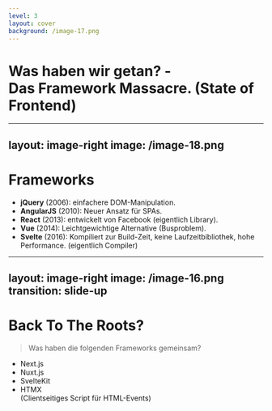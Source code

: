 ```yaml
---
level: 3
layout: cover
background: /image-17.png
---
```


# Was haben wir getan? - <br>Das Framework Massacre. (State of Frontend)

<!--
# Was haben wir getan? - <br>Das Framework Massacre. (State of Frontend)
-->

---
layout: image-right
image: /image-18.png
---

# Frameworks

- **jQuery** (2006): einfachere DOM-Manipulation.
- **AngularJS** (2010): Neuer Ansatz für SPAs.
- **React** (2013): entwickelt von Facebook (eigentlich Library).
- **Vue** (2014): Leichtgewichtige Alternative (Busproblem).
- **Svelte** (2016): Kompiliert zur Build-Zeit, keine Laufzeitbibliothek, hohe Performance.  (eigentlich Compiler)

<!-- Image Source: https://www.reddit.com/r/ProgrammerHumor/comments/zajepm/most_mentally_stable_web_developer/ -->

<!-- 
# Frameworks

- **JavaScript-Frameworks** wie jQuery vereinfachten DOM-Manipulation in den 2000er Jahren.
- Einführung von **AngularJS** (2010): Neuer Ansatz für Single Page Applications (SPAs).
- Aufstieg moderner Frameworks:
  - **React** (2013): entwickelt von Facebook (eigentlich Library).
  - **Vue.js** (2014): Leichtgewichtige Alternative (eigentlich Compiler).
  - **Svelte** (2016): Kompiliert zur Build-Zeit, keine Laufzeitbibliothek, hohe Performance.

Ein neues Framework alle paar Monate.

- **Komplexität**: Unterschiedliche Konzepte und Paradigmen.
- **Überladung**: Umfangreiche Bibliotheken für einfache Aufgaben.
- **Wartbarkeit**: Schwieriger Wechsel zwischen Frameworks.
-->

---
layout: image-right
image: /image-16.png
transition: slide-up
---

# Back To The Roots?

> Was haben die folgenden Frameworks gemeinsam?

* Next.js
* Nuxt.js
* SvelteKit
* HTMX <br>(Clientseitiges Script für HTML-Events)

<!-- Image Source: https://www.reddit.com/r/programminghumor/comments/1f2lzhb/fuck_nodejs -->

<!--
# Back To The Roots?

> Was haben die folgenden Frameworks gemeinsam?

* Next.js
* Nuxt.js
* SvelteKit
* HTMX <br>(Clientseitiges Script für HTML-Events)

Richtig! SSR!

## Rückkehr zu den Wurzeln: SSR und htmx
In den letzten Jahren gibt es einen Trend zurück zu einfacheren Ansätzen:

### Server-Side Rendering (SSR)
- SSR ermöglicht es, Seiten auf dem Server zu rendern, bevor sie an den Client gesendet werden. Dies verbessert die Ladezeiten und SEO.
- Beliebte SSR-Frameworks sind Next.js (für React) und Nuxt.js (für Vue).

### HTMX
- htmx ist eine kleine JavaScript-Bibliothek, die es ermöglicht, HTML direkt vom Server zu laden und dynamisch in bestehende Seiten einzufügen.
- Es fördert einen einfacheren Ansatz zur Erstellung interaktiver Webanwendungen ohne umfangreiche Client-seitige Frameworks.

## Fazit
Die Entwicklung von Webtechnologien zeigt einen Zyklus von Komplexität hin zu Einfachheit. Während moderne Frameworks wie React, Vue und Svelte leistungsstarke Werkzeuge bieten, erkennen viele Entwickler den Wert einfacher Ansätze wie SSR und htmx. Diese Methoden ermöglichen es, robuste Anwendungen mit weniger Overhead zu erstellen und fördern eine bessere Benutzererfahrung.
-->
